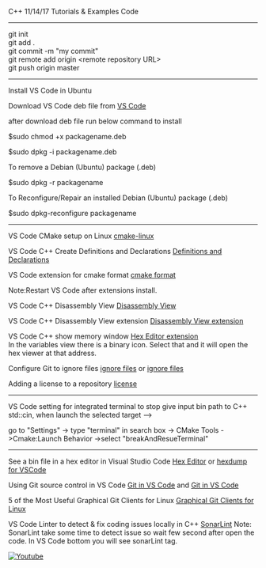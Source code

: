 C++ 11/14/17 Tutorials & Examples Code

----------------------------------------------------------------------------------

git init\
git add .\
git commit -m "my commit"\
git remote add origin \<remote repository URL>\
git push origin master

----------------------------------------------------------------------------------

Install VS Code in Ubuntu

Download VS Code deb file from [VS Code](https://code.visualstudio.com/download)

after download deb file run below command to install

$sudo chmod +x packagename.deb

$sudo dpkg -i packagename.deb

To remove a Debian (Ubuntu) package (.deb)

$sudo dpkg -r packagename

To Reconfigure/Repair an installed Debian (Ubuntu) package (.deb)

$sudo dpkg-reconfigure packagename

---------------------------------------------------------------------------------

VS Code CMake setup on Linux
[cmake-linux](https://code.visualstudio.com/docs/cpp/cmake-linux)

VS Code C++ Create Definitions and Declarations
[Definitions and Declarations](https://devblogs.microsoft.com/cppblog/vs-code-c-extension-january-update-create-definitions-and-declarations/)

VS Code extension for cmake format
[cmake format](https://marketplace.visualstudio.com/items?itemName=xaver.clang-format)

Note:Restart VS Code after extensions install.

VS Code C++ Disassembly View
[Disassembly View](https://devblogs.microsoft.com/cppblog/visual-studio-code-c-july-2021-update-disassembly-view-macro-expansion-and-windows-arm64-debugging/)

VS Code C++ Disassembly View extension
[Disassembly View extension](https://marketplace.visualstudio.com/items?itemName=platformio.platformio-ide)

VS Code C++ show memory window
[Hex Editor extension](https://marketplace.visualstudio.com/items?itemName=ms-vscode.hexeditor)\
In the variables view there is a binary icon. Select that and it will open the hex viewer at that address.

Configure Git to ignore files
[ignore files](https://docs.github.com/en/get-started/getting-started-with-git/ignoring-files)
or [ignore files](https://www.bmc.com/blogs/gitignore/)

Adding a license to a repository
[license](https://docs.github.com/en/communities/setting-up-your-project-for-healthy-contributions/adding-a-license-to-a-repository)

------------------------------------------------------------------------------------------------------------------------

VS Code setting for integrated terminal to stop give input bin path to C++ std::cin, when launch the selected target --> 

go to "Settings" -> type "terminal" in search box -> CMake Tools ->Cmake:Launch Behavior ->select "breakAndResueTerminal"

-------------------------------------------------------------------------------------------------------------------------

See a bin file in a hex editor in Visual Studio Code [Hex Editor](https://marketplace.visualstudio.com/items?itemName=ms-vscode.hexeditor) or [hexdump for VSCode](https://marketplace.visualstudio.com/items?itemName=slevesque.vscode-hexdump) 

Using Git source control in VS Code
[Git in VS Code](https://code.visualstudio.com/docs/sourcecontrol/overview) and
[Git in VS Code](https://code.visualstudio.com/docs/sourcecontrol/intro-to-git)

5 of the Most Useful Graphical Git Clients for Linux
[Graphical Git Clients for Linux](https://www.maketecheasier.com/6-useful-graphical-git-client-for-linux/)

VS Code Linter to detect & fix coding issues locally in C++
[SonarLint](https://marketplace.visualstudio.com/items?itemName=SonarSource.sonarlint-vscode)
Note: SonarLint take some time to detect issue so wait few second after open the code.
      In VS Code bottom you will see sonarLint tag. 

[![Youtube](https://img.shields.io/badge/YouTube-red?style=for-the-badge&logo=youtube&logoColor=white)](https://www.youtube.com/@ShivMLinux)
